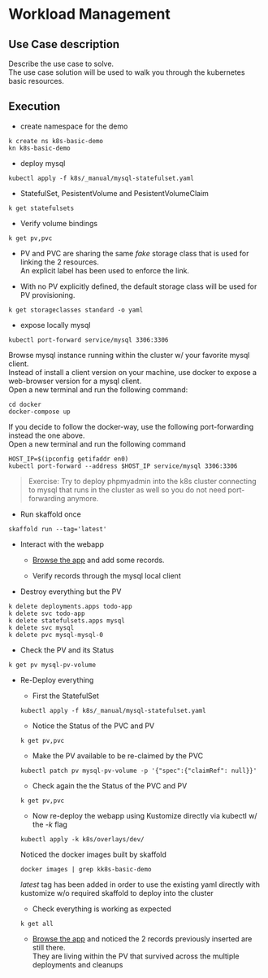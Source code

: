 # Workload Management

## Use Case description

Describe the use case to solve.  
The use case solution will be used to walk you through the kubernetes basic resources.

## Execution

- create namespace for the demo
```
k create ns k8s-basic-demo
kn k8s-basic-demo
```

- deploy mysql
```
kubectl apply -f k8s/_manual/mysql-statefulset.yaml
```
  - StatefulSet, PesistentVolume and PesistentVolumeClaim
  ```
  k get statefulsets
  ```

  - Verify volume bindings
  ```
  k get pv,pvc
  ```
  - PV and PVC are sharing the same *fake* storage class that is used for linking the 2 resources.  
    An explicit label has been used to enforce the link.

  - With no PV explicitly defined, the default storage class will be used for PV provisioning.
  ```
  k get storageclasses standard -o yaml
  ```

- expose locally mysql
```
kubectl port-forward service/mysql 3306:3306
```
Browse mysql instance running within the cluster w/ your favorite mysql client.  
Instead of install a client version on your machine, use docker to expose a web-browser version for a mysql client.  
Open a new terminal and run the following command:
```
cd docker
docker-compose up
```

If you decide to follow the docker-way, use the following port-forwarding instead the one above.  
Open a new terminal and run the following command
```
HOST_IP=$(ipconfig getifaddr en0)
kubectl port-forward --address $HOST_IP service/mysql 3306:3306
```

> Exercise: Try to deploy phpmyadmin into the k8s cluster connecting to mysql that runs in the cluster as well so you do not need port-forwarding anymore.


- Run skaffold once
```
skaffold run --tag='latest'
```

- Interact with the webapp

  - [Browse the app](http://localhost:30001/home) and add some records.

  - Verify records through the mysql local client


- Destroy everything but the PV
```
k delete deployments.apps todo-app 
k delete svc todo-app
k delete statefulsets.apps mysql 
k delete svc mysql 
k delete pvc mysql-mysql-0
```

- Check the PV and its Status
```
k get pv mysql-pv-volume
```

- Re-Deploy everything

  - First the StatefulSet
  ```
  kubectl apply -f k8s/_manual/mysql-statefulset.yaml
  ```

  - Notice the Status of the PVC and PV
  ```
  k get pv,pvc
  ```

  - Make the PV available to be re-claimed by the PVC
  ```
  kubectl patch pv mysql-pv-volume -p '{"spec":{"claimRef": null}}'
  ```

  - Check again the the Status of the PVC and PV
  ```
  k get pv,pvc
  ```

  - Now re-deploy the webapp using Kustomize directly via kubectl w/ the *-k* flag
  ```
  kubectl apply -k k8s/overlays/dev/
  ```
  Noticed the docker images built by skaffold
  ```
  docker images | grep kk8s-basic-demo
  ```
  *latest* tag has been added in order to use the existing yaml directly with kustomize w/o required skaffold to deploy into the cluster

  - Check everything is working as expected
  ```
  k get all
  ```

  -  [Browse the app](http://localhost:30001/home) and noticed the 2 records previously inserted are still there.  
     They are living within the PV that survived across the multiple deployments and cleanups